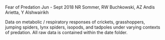 Fear of Predation
Jun - Sept 2018
NR Sommer, RW Buchkowski, AZ Andis Arietta, Y Alshwairikh

Data on metabolic / respiratory responses of crickets, grasshoppers, jumping spiders, lynx spiders, isopods, and tadpoles under varying contexts of predation.
All raw data is contained within the date folder.
